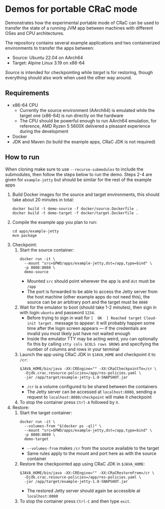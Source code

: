 # Demos for portable CRaC mode

Demonstrates how the experimental portable mode of CRaC can be used to transfer
the state of a running JVM app between machines with different OSes and CPU
architectures.

The repository contains several example applications and two containerized
environments to transfer the apps between:

- Source: Ubuntu 22.04 on AArch64
- Target: Alpine Linux 3.19 on x86-64

*Source* is intended for checkpointing while *target* is for restoring, though
everything should also work when used the other way around.

## Requirements

- x86-64 CPU
    - Currently the source environment (AArch64) is emulated while the target
      one (x86-64) is run directly on the hardware
    - The CPU should be powerful enough to run AArch64 emulation, for reference,
      AMD Ryzen 5 5600X delivered a pleasant experience during the development
- Docker
- JDK and Maven (to build the example apps, CRaC JDK is not required)

## How to run

When cloning make sure to use `--recurse-submodules` to include the submodules,
then follow the steps below to run the demo. Steps 2-4 are given for
`example-jetty` but should be similar for the rest of the example apps

1. Build Docker images for the source and target environments, this should take
   about 20 minutes in total:
   ```shell
   docker build -t demo-source -f docker/source.Dockerfile .
   docker build -t demo-target -f docker/target.Dockerfile .
   ```
2. Compile the example app you plan to run:
   ```shell
   cd apps/example-jetty
   mvn package
   ```
3. Checkpoint:
    1. Start the source container:
       ```shell
       docker run -it \
         --mount "src=$PWD/apps/example-jetty,dst=/app,type=bind" \
         -p 8080:8080 \
         demo-source
       ```
        - Mounted `src` should point wherever the app is and `dst` must
          be `/app`
        - The port is forwarded to be able to access the Jetty server from the
          host machine (other example apps do not need this), the source can be
          an arbitrary port and the target must be `8080`
    2. Wait for the emulator to boot (should take 1-2 minutes), then sign in
       with login `ubuntu` and password `1234`.
        - Before trying to sign in wait for
          `[  OK  ] Reached target Cloud-init target.` message to appear: it
          will probably happen some time after the login screen appears — if the
          credentials are invalid you most likely just have not waited enough
        - Inside the emulator TTY may be acting weird, you can optionally fix
          this by calling `stty cols $COLS rows $ROWS` and specifying the number
          of columns and rows in your terminal
    3. Launch the app using CRaC JDK in `$JAVA_HOME` and checkpoint it to `/cr`:
       ```shell
       $JAVA_HOME/bin/java -XX:CREngine="" -XX:CRaCCheckpointTo=/cr \
         -Djdk.crac.resource-policies=/app/res-policies.yaml \
         -jar /app/target/example-jetty-1.0-SNAPSHOT.jar
       ```
        - `/cr` is a volume configured to be shared between the containers
        - The Jetty server can be accessed at `localhost:8080`, sending a
          request to `localhost:8080/checkpoint` will make it checkpoint
    4. To stop the container press `Ctrl-A` followed by `X`.
4. Restore:
    1. Start the target container:
       ```shell
       docker run -it \
         --volumes-from "$(docker ps -ql)" \
         --mount "src=$PWD/apps/example-jetty,dst=/app,type=bind" \
         -p 8080:8080 \
         demo-target
       ```
        - `--volumes-from` makes `/cr` from the source available to the target
        - Same rules apply to the mount and port here as with the source
          container
    2. Restore the checkpointed app using CRaC JDK in `$JAVA_HOME`:
       ```shell
       $JAVA_HOME/bin/java -XX:CREngine="" -XX:CRaCRestoreFrom=/cr \
         -Djdk.crac.resource-policies=/app/res-policies.yaml \
         -jar /app/target/example-jetty-1.0-SNAPSHOT.jar
       ```
        - The restored Jetty server should again be accessible
          at `localhost:8080`
    3. To stop the container press `Ctrl-C` and then type `exit`.
